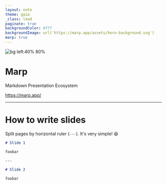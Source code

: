 ```yaml
---
layout: note
theme: gaia
_class: lead
paginate: true
backgroundColor: #fff
backgroundImage: url('https://marp.app/assets/hero-background.svg')
marp: true
---
```


![bg left:40% 80%](https://marp.app/assets/marp.svg)

# **Marp**

Markdown Presentation Ecosystem

https://marp.app/

---

# How to write slides

Split pages by horizontal ruler (`---`). It's very simple! :satisfied:

```markdown
# Slide 1

foobar

---

# Slide 2

foobar
```
